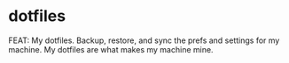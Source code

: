 # dotfiles
FEAT: My dotfiles. Backup, restore, and sync the prefs and settings for my machine. My dotfiles are what makes my machine mine. 
